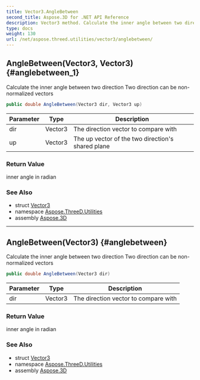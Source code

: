 ```yaml
---
title: Vector3.AngleBetween
second_title: Aspose.3D for .NET API Reference
description: Vector3 method. Calculate the inner angle between two direction Two direction can be nonnormalized vectors
type: docs
weight: 130
url: /net/aspose.threed.utilities/vector3/anglebetween/
---
```

## AngleBetween(Vector3, Vector3) {#anglebetween_1}

Calculate the inner angle between two direction Two direction can be non-normalized vectors

```csharp
public double AngleBetween(Vector3 dir, Vector3 up)
```

| Parameter | Type | Description |
| --- | --- | --- |
| dir | Vector3 | The direction vector to compare with |
| up | Vector3 | The up vector of the two direction's shared plane |

### Return Value

inner angle in radian

### See Also

* struct [Vector3](../)
* namespace [Aspose.ThreeD.Utilities](../../../aspose.threed.utilities/)
* assembly [Aspose.3D](../../../)

---

## AngleBetween(Vector3) {#anglebetween}

Calculate the inner angle between two direction Two direction can be non-normalized vectors

```csharp
public double AngleBetween(Vector3 dir)
```

| Parameter | Type | Description |
| --- | --- | --- |
| dir | Vector3 | The direction vector to compare with |

### Return Value

inner angle in radian

### See Also

* struct [Vector3](../)
* namespace [Aspose.ThreeD.Utilities](../../../aspose.threed.utilities/)
* assembly [Aspose.3D](../../../)


